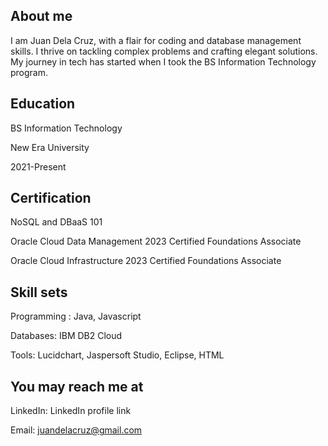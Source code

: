 ## About me

I am Juan Dela Cruz, with a flair for coding and database management skills. I thrive on tackling complex problems and crafting elegant solutions. My journey in tech has started when I took the BS Information Technology program.

## Education

BS Information Technology

New Era University

2021-Present

## Certification

NoSQL and DBaaS 101

Oracle Cloud Data Management 2023 Certified Foundations Associate

Oracle Cloud Infrastructure 2023 Certified Foundations Associate


## Skill sets
Programming :  Java, Javascript

Databases: IBM DB2 Cloud

Tools:  Lucidchart, Jaspersoft Studio, Eclipse, HTML

## You may reach me at

LinkedIn: LinkedIn profile link

Email: juandelacruz@gmail.com
